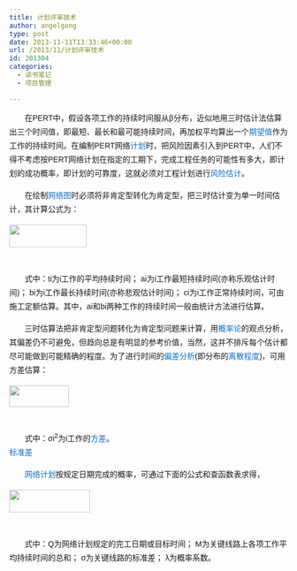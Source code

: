 ```yaml
---
title: 计划评审技术
author: angelgong
type: post
date: 2013-11-11T13:33:46+00:00
url: /2013/11/计划评审技术
id: 201304
categories:
  - 读书笔记
  - 项目管理

---
```

<div class="para" style="margin-bottom: 15px; text-indent: 2em; line-height: 25px; font-family: arial, 宋体, sans-serif; font-size: 14px;">
  在PERT中，假设各项工作的持续时间服从&beta;分布，近似地用三时估计法估算出三个时间值，即最短、最长和最可能持续时间，再加权平均算出一个<a href="http://baike.baidu.com/view/476035.htm" style="text-decoration: initial; color: rgb(19, 110, 194);" target="_blank">期望值</a>作为工作的持续时间。在编制PERT网络<a href="http://baike.baidu.com/view/149377.htm" style="text-decoration: initial; color: rgb(19, 110, 194);" target="_blank">计划</a>时，把风险因素引入到PERT中，人们不得不考虑按PERT网络计划在指定的工期下，完成工程任务的可能性有多大，即计划的成功概率，即计划的可靠度，这就必须对工程计划进行<a href="http://baike.baidu.com/view/8702135.htm" style="text-decoration: initial; color: rgb(19, 110, 194);" target="_blank">风险估计</a>。
</div>

<div class="para" style="margin-bottom: 15px; text-indent: 2em; line-height: 25px; font-family: arial, 宋体, sans-serif; font-size: 14px;">
  在绘制<a href="http://baike.baidu.com/view/1519405.htm" style="text-decoration: initial; color: rgb(19, 110, 194);" target="_blank">网络图</a>时必须将非肯定型转化为肯定型，把三时估计变为单一时间估计，其计算公式为：
</div>

<a class="nslog:1199" href="http://baike.baidu.com/picview/133808/133808/0/7d9893104c3a2041203f2e30.html" style="color: rgb(19, 110, 194); font-family: arial, 宋体, sans-serif; font-size: 14px; line-height: 25px; text-decoration: initial; height: 41px; width: 140px; display: block; position: relative;" target="_blank"><img alt="" class="editorImg  log-set-param" height="41" log-set-param="img_view" src="http://d.pcs.baidu.com/thumbnail/a1a5952e1903f977c5008d99eeabb072?fid=37140530-250528-1306228590&time=1384235690&rt=pr&sign=FDTAER-DCb740ccc5511e5e8fedcff06b081203-OVAYeUCQxF6FJMRDclVv5wrBmn4%3D&expires=8h&r=752407917&size=c850_u580&quality=100" style="opacity: 0.9; border: 0px; display: block;" title="" width="140" /></a>
	  
&nbsp; 

<div class="para" style="margin-bottom: 15px; text-indent: 2em; line-height: 25px; font-family: arial, 宋体, sans-serif; font-size: 14px;">
  <p>
    式中：<span style="text-indent: 2em;">ti为i工作的平均持续时间； ai为i工作最短持续时间(亦称乐观估计时间)； bi为i工作最长持续时间(亦称悲观估计时间)； ci为i工作正常持续时间，可由施工定额估算。其中，ai和bi两种工作的持续时间一般由统计方法进行估算。</span>
  </p>
</div>

<div class="para" style="margin-bottom: 15px; text-indent: 2em; line-height: 25px; font-family: arial, 宋体, sans-serif; font-size: 14px;">
  三时估算法把非肯定型问题转化为肯定型问题来计算，用<a href="http://baike.baidu.com/view/45337.htm" style="text-decoration: initial; color: rgb(19, 110, 194);" target="_blank">概率论</a>的观点分析，其偏差仍不可避免，但趋向总是有明显的参考价值，当然，这并不排斥每个估计都尽可能做到可能精确的程度。为了进行时间的<a href="http://baike.baidu.com/view/1934073.htm" style="text-decoration: initial; color: rgb(19, 110, 194);" target="_blank">偏差分析</a>(即分布的<a href="http://baike.baidu.com/view/5284293.htm" style="text-decoration: initial; color: rgb(19, 110, 194);" target="_blank">离散程度</a>)，可用方差估算：<a class="nslog:1199" href="http://baike.baidu.com/picview/133808/133808/0/7d9893104c3a2041203f2e30.html" style="color: rgb(19, 110, 194); text-decoration: initial; height: 41px; width: 140px; position: relative; display: inline !important;" target="_blank">&nbsp;&nbsp;</a>
</div>

<a class="nslog:1199" href="http://baike.baidu.com/picview/133808/133808/0/32bb9c8b25c2b193fc1f1039.html" style="color: rgb(19, 110, 194); text-indent: 0px; text-decoration: initial; height: 39px; width: 108px; display: block; position: relative;" target="_blank"><img alt="" class="editorImg &nbsp;log-set-param" height="39" log-set-param="img_view" src="http://d.pcs.baidu.com/thumbnail/49c6116135fb3a0dc35b3b55565ac17b?fid=37140530-250528-3290478092&time=1384235690&rt=pr&sign=FDTAER-DCb740ccc5511e5e8fedcff06b081203-sqYsb1Yf1p4Bi4A%2BvgqqEyA51u4%3D&expires=8h&r=826984071&size=c850_u580&quality=100" style="opacity: 0.9; border: 0px; display: block;" title="" width="108" /></a>
	  
&nbsp; 

<div class="para" style="margin-bottom: 15px; text-indent: 2em; line-height: 25px; font-family: arial, 宋体, sans-serif; font-size: 14px;">
  式中：&sigma;i<sup class="normal" style="white-space: nowrap; margin: 0px; color: rgb(0, 0, 0); cursor: default; padding: 0px; position: relative; vertical-align: baseline; top: -0.5em;">2</sup>为i工作的<a href="http://baike.baidu.com/view/172036.htm" style="text-decoration: initial; color: rgb(19, 110, 194);" target="_blank">方差</a>。<br /> <a href="http://baike.baidu.com/view/78339.htm" style="color: rgb(19, 110, 194); text-decoration: initial;" target="_blank">标准差</a>&nbsp;
</div>

<div class="para" style="margin-bottom: 15px; text-indent: 2em; line-height: 25px; font-family: arial, 宋体, sans-serif; font-size: 14px;">
  <a href="http://baike.baidu.com/view/1270257.htm" style="text-indent: 2em; text-decoration: initial; color: rgb(19, 110, 194);" target="_blank">网络计划</a><span style="text-indent: 2em;">按规定日期完成的概率，可通过下面的公式和查函数表求得，</span>
</div>

<a class="nslog:1199" href="http://baike.baidu.com/picview/133808/133808/0/0862c35423868b18d009062d.html" style="color: rgb(19, 110, 194); font-family: arial, 宋体, sans-serif; font-size: 14px; line-height: 25px; text-decoration: initial; height: 41px; width: 146px; display: block; position: relative;" target="_blank"><img alt="" class="editorImg &nbsp;log-set-param" height="41" log-set-param="img_view" src="http://d.pcs.baidu.com/thumbnail/17ee3bd87af510ba6468a868178cc1f3?fid=37140530-250528-641355327&time=1384235690&rt=pr&sign=FDTAER-DCb740ccc5511e5e8fedcff06b081203-ytsfBQC2lIZDiZjd3BordV7HSik%3D&expires=8h&r=501664967&size=c850_u580&quality=100" style="opacity: 0.9; border: 0px; display: block;" title="" width="146" /></a>
	  
&nbsp; 

<div class="para" style="margin-bottom: 15px; text-indent: 2em; line-height: 25px; font-family: arial, 宋体, sans-serif; font-size: 14px;">
  <span style="text-indent: 2em;">式中：</span><span style="text-indent: 2em;">Q为网络计划规定的完工日期或目标时间； M为关键线路上各项工作平均持续时间的总和； &sigma;为关键线路的标准差； &lambda;为概率系数。</span>
</div>